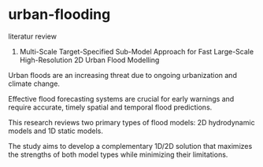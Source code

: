 # urban-flooding
literatur review

1. Multi-Scale Target-Specified Sub-Model Approach for Fast
Large-Scale High-Resolution 2D Urban Flood Modelling

Urban floods are an increasing threat due to ongoing urbanization and climate change.

Effective flood forecasting systems are crucial for early warnings and require accurate, timely spatial and temporal flood predictions.
 
This research reviews two primary types of flood models: 2D hydrodynamic models and 1D static models.

The study aims to develop a complementary 1D/2D solution that maximizes the strengths of both model types while minimizing their limitations.
